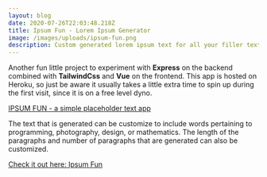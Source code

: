```yaml
---
layout: blog
date: 2020-07-26T22:03:48.218Z
title: Ipsum Fun - Lorem Ipsum Generator
image: /images/uploads/ipsum-fun.png
description: Custom generated lorem ipsum text for all your filler text needs!
---
```

Another fun little project to experiment with **Express** on the backend combined with **TailwindCss** and **Vue** on the frontend. This app is hosted on Heroku, so just be aware it usually takes a little extra time to spin up during the first visit, since it is on a free level dyno.

[IPSUM FUN - a simple placeholder text app](https://ipsum-fun.herokuapp.com/)

The text that is generated can be customize to include words pertaining to programming, photography, design, or mathematics. The length of the paragraphs and number of paragraphs that are generated can also be customized.

[Check it out here: Ipsum Fun](https://ipsum-fun.herokuapp.com/)